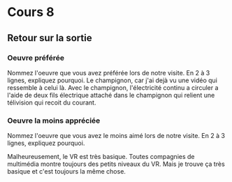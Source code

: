 # Cours 8
## Retour sur la sortie

### Oeuvre préférée
Nommez l'oeuvre que vous avez préférée lors de notre visite. En 2 à 3 lignes, expliquez pourquoi. 
Le champignon, car j'ai dejà vu une vidéo qui ressemble à celui là. Avec le champignon, l'électricité continu a circuler a l'aide de deux fils électrique attaché dans le champignon qui relient une télivision qui recoit du courant.

### Oeuvre la moins appréciée
Nommez l'oeuvre que vous avez le moins aimé lors de notre visite. En 2 à 3 lignes, expliquez pourquoi. 

Malheureusement, le VR est très basique. Toutes compagnies de multimédia montre toujours des petits niveaux du VR. Mais je trouve ça très basique et c'est toujours la même chose. 
